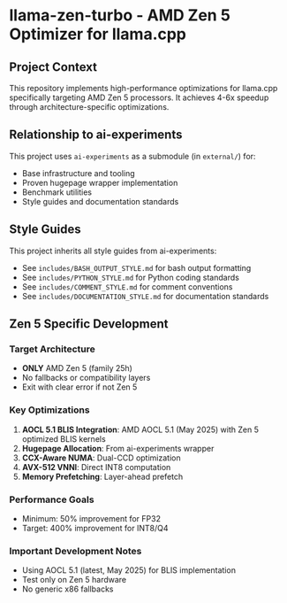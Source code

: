   # llama-zen-turbo - AMD Zen 5 Optimizer for llama.cpp

  ## Project Context

  This repository implements high-performance optimizations for llama.cpp specifically targeting AMD Zen 5 processors. It achieves 4-6x speedup through architecture-specific
  optimizations.

  ## Relationship to ai-experiments

  This project uses `ai-experiments` as a submodule (in `external/`) for:
  - Base infrastructure and tooling
  - Proven hugepage wrapper implementation
  - Benchmark utilities
  - Style guides and documentation standards

  ## Style Guides

  This project inherits all style guides from ai-experiments:
  - See `includes/BASH_OUTPUT_STYLE.md` for bash output formatting
  - See `includes/PYTHON_STYLE.md` for Python coding standards
  - See `includes/COMMENT_STYLE.md` for comment conventions
  - See `includes/DOCUMENTATION_STYLE.md` for documentation standards

  ## Zen 5 Specific Development

  ### Target Architecture
  - **ONLY** AMD Zen 5 (family 25h)
  - No fallbacks or compatibility layers
  - Exit with clear error if not Zen 5

  ### Key Optimizations
  1. **AOCL 5.1 BLIS Integration**: AMD AOCL 5.1 (May 2025) with Zen 5 optimized BLIS kernels
  2. **Hugepage Allocation**: From ai-experiments wrapper
  3. **CCX-Aware NUMA**: Dual-CCD optimization
  4. **AVX-512 VNNI**: Direct INT8 computation
  5. **Memory Prefetching**: Layer-ahead prefetch

  ### Performance Goals
  - Minimum: 50% improvement for FP32
  - Target: 400% improvement for INT8/Q4

  ### Important Development Notes
  - Using AOCL 5.1 (latest, May 2025) for BLIS implementation
  - Test only on Zen 5 hardware
  - No generic x86 fallbacks